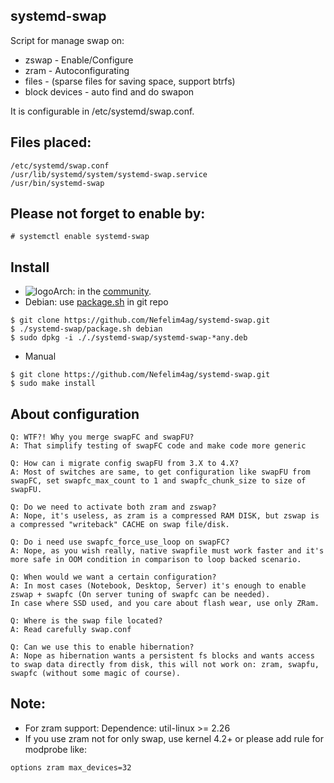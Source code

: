 ## systemd-swap
Script for manage swap on:
* zswap - Enable/Configure
* zram - Autoconfigurating
* files - (sparse files for saving space, support btrfs)
* block devices - auto find and do swapon

It is configurable in /etc/systemd/swap.conf.

## Files placed:
```
/etc/systemd/swap.conf
/usr/lib/systemd/system/systemd-swap.service
/usr/bin/systemd-swap
```

## Please not forget to enable by:
```
# systemctl enable systemd-swap
```
## Install
* ![logo](http://www.monitorix.org/imgs/archlinux.png "arch logo")Arch: in the [community](https://www.archlinux.org/packages/community/any/systemd-swap/).
* Debian: use [package.sh](https://raw.githubusercontent.com/Nefelim4ag/systemd-swap/master/package.sh) in git repo
```
$ git clone https://github.com/Nefelim4ag/systemd-swap.git
$ ./systemd-swap/package.sh debian
$ sudo dpkg -i ././systemd-swap/systemd-swap-*any.deb
```
* Manual
```
$ git clone https://github.com/Nefelim4ag/systemd-swap.git
$ sudo make install
```

## About configuration
```
Q: WTF?! Why you merge swapFC and swapFU?
A: That simplify testing of swapFC code and make code more generic

Q: How can i migrate config swapFU from 3.X to 4.X?
A: Most of switches are same, to get configuration like swapFU from swapFC, set swapfc_max_count to 1 and swapfc_chunk_size to size of swapFU.

Q: Do we need to activate both zram and zswap?
A: Nope, it's useless, as zram is a compressed RAM DISK, but zswap is a compressed "writeback" CACHE on swap file/disk.

Q: Do i need use swapfc_force_use_loop on swapFC?
A: Nope, as you wish really, native swapfile must work faster and it's more safe in OOM condition in comparison to loop backed scenario.

Q: When would we want a certain configuration?
A: In most cases (Notebook, Desktop, Server) it's enough to enable zswap + swapfc (On server tuning of swapfc can be needed).
In case where SSD used, and you care about flash wear, use only ZRam.

Q: Where is the swap file located?
A: Read carefully swap.conf

Q: Can we use this to enable hibernation?
A: Nope as hibernation wants a persistent fs blocks and wants access to swap data directly from disk, this will not work on: zram, swapfu, swapfc (without some magic of course).
```
## Note:
* For zram support: Dependence: util-linux >= 2.26
* If you use zram not for only swap, use kernel 4.2+ or please add rule for modprobe like:
```
options zram max_devices=32
```
